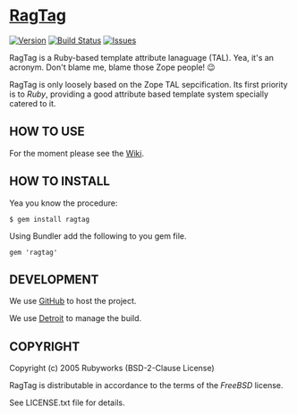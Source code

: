 # [RagTag](https://rubyworks.github.io/ragtag)

[![Version](https://img.shields.io/gem/v/ragtag.svg)](https://rubygems.org/gems/ragtag)
[![Build Status](https://secure.travis-ci.org/rubyworks/ragtag.png)](http://travis-ci.org/rubyworks/ragtag)
[![Issues](https://img.shields.io/github/issues-raw/rubyworks/ragtag.svg)](https://github.com/rubyworks/ragtag/issues)

RagTag is a Ruby-based template attribute lanaguage (TAL).
Yea, it's an acronym. Don't blame me, blame those Zope people! :wink:

RagTag is only loosely based on the Zope TAL sepcification. Its first priority
is to *Ruby*, providing a good attribute based template system specially catered
to it.


## HOW TO USE

For the moment please see the [Wiki](http://wiki.github.com/rubyworks/ragtag/).


## HOW TO INSTALL

Yea you know the procedure:

    $ gem install ragtag

Using Bundler add the following to you gem file.

    gem 'ragtag'


## DEVELOPMENT

We use [GitHub](https://github.com/rubyworks/ragtag) to host the project.

We use [Detroit](https://detroit.github.io) to manage the build.


## COPYRIGHT

Copyright (c) 2005 Rubyworks (BSD-2-Clause License)

RagTag is distributable in accordance to the terms of the *FreeBSD* license.

See LICENSE.txt file for details.
